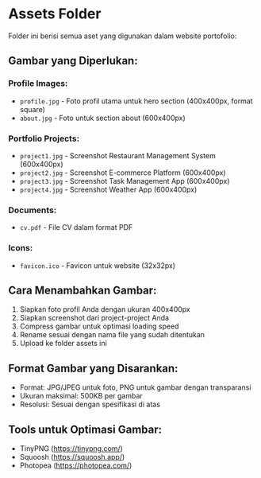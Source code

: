 # Assets Folder

Folder ini berisi semua aset yang digunakan dalam website portofolio:

## Gambar yang Diperlukan:

### Profile Images:
- `profile.jpg` - Foto profil utama untuk hero section (400x400px, format square)
- `about.jpg` - Foto untuk section about (600x400px)

### Portfolio Projects:
- `project1.jpg` - Screenshot Restaurant Management System (600x400px)
- `project2.jpg` - Screenshot E-commerce Platform (600x400px)
- `project3.jpg` - Screenshot Task Management App (600x400px)
- `project4.jpg` - Screenshot Weather App (600x400px)

### Documents:
- `cv.pdf` - File CV dalam format PDF

### Icons:
- `favicon.ico` - Favicon untuk website (32x32px)

## Cara Menambahkan Gambar:

1. Siapkan foto profil Anda dengan ukuran 400x400px
2. Siapkan screenshot dari project-project Anda
3. Compress gambar untuk optimasi loading speed
4. Rename sesuai dengan nama file yang sudah ditentukan
5. Upload ke folder assets ini

## Format Gambar yang Disarankan:
- Format: JPG/JPEG untuk foto, PNG untuk gambar dengan transparansi
- Ukuran maksimal: 500KB per gambar
- Resolusi: Sesuai dengan spesifikasi di atas

## Tools untuk Optimasi Gambar:
- TinyPNG (https://tinypng.com/)
- Squoosh (https://squoosh.app/)
- Photopea (https://photopea.com/)
